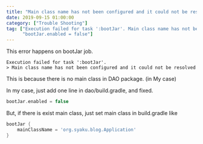 ```yaml
---
title: "Main class name has not been configured and it could not be resolved"
date: 2019-09-15 01:00:00
category: ["Trouble Shooting"]
tag: ["Execution failed for task ':bootJar'. Main class name has not been configured and it could not be resolved",
      "bootJar.enabled = false"]
---
```


This error happens on bootJar job.

```sbtshell
Execution failed for task ':bootJar'.
> Main class name has not been configured and it could not be resolved
```


This is because there is no main class in DAO package. (in My case)



In my case, just add one line in dao/build.gradle, and fixed. 


```groovy
bootJar.enabled = false
```


But, if there is exist main class, just set main class in build.gradle like


```groovy
bootJar {
    mainClassName = 'org.syaku.blog.Application'
}
```


